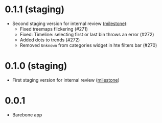 # 0.1.1 (staging)

- Second staging version for internal review ([milestone](https://github.com/nestauk/asf_hp_market_tracker/milestone/8?closed=1)):
	- Fixed treemaps flickering (#271)
	- Fixed: Timeline: selecting first or last bin throws an error (#272)
	- Added dots to trends (#272)
	- Removed `Unknown` from categories widget in hte filters bar (#270)

# 0.1.0 (staging)

- First staging version for internal review ([milestone](https://github.com/nestauk/asf_hp_market_tracker/milestone/1?closed=1))

# 0.0.1

- Barebone app
